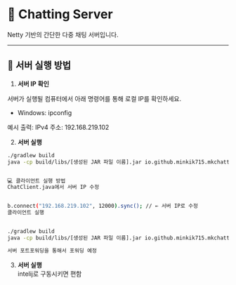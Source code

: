 # 💬 Chatting Server

Netty 기반의 간단한 다중 채팅 서버입니다.

---

## 🚀 서버 실행 방법

1. **서버 IP 확인**

서버가 실행될 컴퓨터에서 아래 명령어를 통해 로컬 IP를 확인하세요.

- Windows:
  ipconfig

  

예시 출력:
IPv4 주소: 192.168.219.102


2. **서버 실행**

```bash
./gradlew build
java -cp build/libs/[생성된 JAR 파일 이름].jar io.github.minkik715.mkchatting.server.ChatServer


💻 클라이언트 실행 방법
ChatClient.java에서 서버 IP 수정


b.connect("192.168.219.102", 12000).sync(); // ← 서버 IP로 수정
클라이언트 실행


./gradlew build
java -cp build/libs/[생성된 JAR 파일 이름].jar io.github.minkik715.mkchatting.client.ChatClient

서버 포트포워딩을 통해서 포워딩 예정

```

3. **서버 실행**          
intelij로 구동시키면 편함